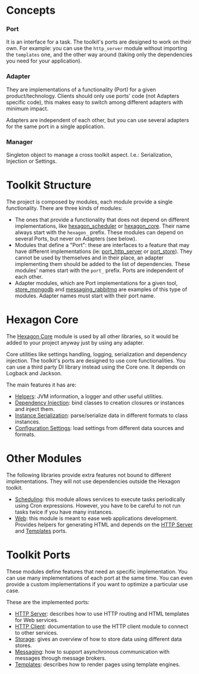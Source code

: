
# Concepts

### Port

It is an interface for a task. The toolkit's ports are designed to work on their own. For example:
you can use the `http_server` module without importing the `templates` one, and the other way around
(taking only the dependencies you need for your application).

### Adapter

They are implementations of a functionality (Port) for a given product/technology. Clients should
only use ports' code (not Adapters specific code), this makes easy to switch among different
adapters with minimum impact.

Adapters are independent of each other, but you can use several adapters for the same port in a
single application.

### Manager

Singleton object to manage a cross toolkit aspect. I.e.: Serialization, Injection or Settings.

# Toolkit Structure

The project is composed by modules, each module provide a single functionality. There are three
kinds of modules:

* The ones that provide a functionality that does not depend on different implementations, like
  [hexagon_scheduler] or [hexagon_core]. Their name always start with the `hexagon_` prefix. These
  modules can depend on several Ports, but never on Adapters (see below).
* Modules that define a "Port": these are interfaces to a feature that may have different
  implementations (ie: [port_http_server] or [port_store]). They cannot be used by themselves and in
  their place, an adapter implementing them should be added to the list of dependencies. These
  modules' names start with the `port_` prefix. Ports are independent of each other.
* Adapter modules, which are Port implementations for a given tool, [store_mongodb] and
  [messaging_rabbitmq] are examples of this type of modules. Adapter names must start with their
  port name.

[hexagon_scheduler]: /hexagon_scheduler/index.html
[hexagon_core]: /hexagon_core/index.html

[port_http_server]: /port_http_server/index.html
[port_store]: /port_store/index.html

[store_mongodb]: /store_mongodb/index.html
[messaging_rabbitmq]: /messaging_rabbitmq/index.html

# Hexagon Core

The [Hexagon Core] module is used by all other libraries, so it would be added to your project
anyway just by using any adapter.

Core utilities like settings handling, logging, serialization and dependency injection.
The toolkit's ports are designed to use core functionalities. You can use a third party DI library
instead using the Core one. It depends on Logback and Jackson.

The main features it has are:

* [Helpers]: JVM information, a logger and other useful utilities.
* [Dependency Injection]: bind classes to creation closures or instances and inject them.
* [Instance Serialization]: parse/serialize data in different formats to class instances.
* [Configuration Settings]: load settings from different data sources and formats.

[Hexagon Core]: /hexagon_core/index.html

[Helpers]: /hexagon_core/com.hexagonkt.helpers
[Dependency Injection]: /hexagon_core/com.hexagonkt.injection
[Instance Serialization]: /hexagon_core/com.hexagonkt.serialization
[Configuration Settings]: /hexagon_core/com.hexagonkt.settings

# Other Modules

The following libraries provide extra features not bound to different implementations. They will not
use dependencies outside the Hexagon toolkit.

* [Scheduling]: this module allows services to execute tasks periodically using Cron expressions.
  However, you have to be careful to not run tasks twice if you have many instances.
* [Web]: this module is meant to ease web applications development. Provides helpers for
  generating HTML and depends on the [HTTP Server] and [Templates] ports.

[Scheduling]: /hexagon_scheduler/index.html
[Web]: /hexagon_web/index.html

# Toolkit Ports

These modules define features that need an specific implementation. You can use many implementations
of each port at the same time. You can even provide a custom implementations if you want to optimize
a particular use case.

These are the implemented ports:

* [HTTP Server]: describes how to use HTTP routing and HTML templates for Web services.
* [HTTP Client]: documentation to use the HTTP client module to connect to other services.
* [Storage]: gives an overview of how to store data using different data stores.
* [Messaging]: how to support asynchronous communication with messages through message brokers.
* [Templates]: describes how to render pages using template engines.

[HTTP Server]: /port_http_server/index.html
[HTTP Client]: /port_http_client/index.html
[Storage]: /port_store/index.html
[Messaging]: /port_messaging/index.html
[Templates]: /port_templates/index.html
